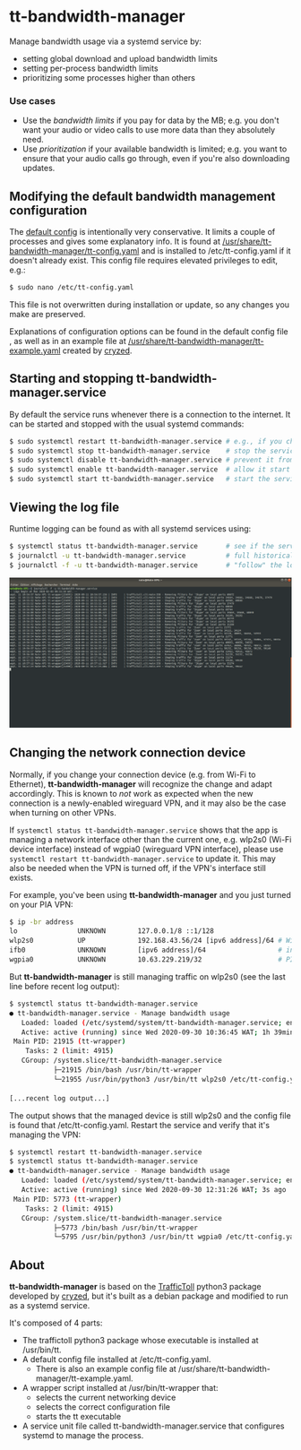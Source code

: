 # tt-bandwidth-manager
Manage bandwidth usage via a systemd service by:
- setting global download and upload bandwidth limits
- setting per-process bandwidth limits
- prioritizing some processes higher than others

### Use cases
- Use the *bandwidth limits* if you pay for data by the MB; e.g. you don't want your audio or video calls to use more data than they absolutely need.
- Use *prioritization* if your available bandwidth is limited; e.g. you want to ensure that your audio calls go through, even if you're also downloading updates.

## Modifying the default bandwidth management configuration
The [default config](config/tt-default-config.yaml) is intentionally very conservative. It limits a couple of processes and gives some explanatory info. It is found at [/usr/share/tt-bandwidth-manager/tt-config.yaml](config/tt-default-config.yaml) and is installed to /etc/tt-config.yaml if it doesn't already exist.
This config file requires elevated privileges to edit, e.g.:
```bash
$ sudo nano /etc/tt-config.yaml
```
This file is not overwritten during installation or update, so any changes you make are preserved.

Explanations of configuration options can be found in the default config file , as well as in an example file at [/usr/share/tt-bandwidth-manager/tt-example.yaml](config/tt-example.yaml) created by [cryzed](https://github.com/cryzed).

## Starting and stopping tt-bandwidth-manager.service
By default the service runs whenever there is a connection to the internet. It can be started and stopped with the usual systemd commands:
```bash
$ sudo systemctl restart tt-bandwidth-manager.service # e.g., if you change the config file
$ sudo systemctl stop tt-bandwidth-manager.service    # stop the service (restarts on reboot)
$ sudo systemctl disable tt-bandwidth-manager.service # prevent it from starting on reboot
$ sudo systemctl enable tt-bandwidth-manager.service  # allow it start on reboot
$ sudo systemctl start tt-bandwidth-manager.service   # start the service immediately
```

## Viewing the log file
Runtime logging can be found as with all systemd services using:
```bash
$ systemctl status tt-bandwidth-manager.service       # see if the service is running
$ journalctl -u tt-bandwidth-manager.service          # full historical log
$ journalctl -f -u tt-bandwidth-manager.service       # "follow" the log live
```
![screenshot](screenshot.png)

## Changing the network connection device
Normally, if you change your connection device (e.g. from Wi-Fi to Ethernet), **tt-bandwidth-manager** will recognize the change and adapt accordingly. This is known to *not* work as expected when the new connection is a newly-enabled wireguard VPN, and it may also be the case when turning on other VPNs.

If ```systemctl status tt-bandwidth-manager.service``` shows that the app is managing a network interface other than the current one, e.g. wlp2s0 (Wi-Fi device interface) instead of wgpia0 (wireguard VPN interface), please use ```systemctl restart tt-bandwidth-manager.service``` to update it. This may also be needed when the VPN is turned off, if the VPN's interface still exists.

For example, you've been using **tt-bandwidth-manager** and you just turned on your PIA VPN:
```bash
$ ip -br address
lo               UNKNOWN        127.0.0.1/8 ::1/128
wlp2s0           UP             192.168.43.56/24 [ipv6 address]/64 # Wi-Fi interface
ifb0             UNKNOWN        [ipv6 address]/64                  # interface created by tt-bandwidth-manager
wgpia0           UNKNOWN        10.63.229.219/32                   # PIA VPN interface
```
But **tt-bandwidth-manager** is still managing traffic on wlp2s0 (see the last line before recent log output):
```bash
$ systemctl status tt-bandwidth-manager.service
● tt-bandwidth-manager.service - Manage bandwidth usage
   Loaded: loaded (/etc/systemd/system/tt-bandwidth-manager.service; enabled; vendor preset: enabled)
   Active: active (running) since Wed 2020-09-30 10:36:45 WAT; 1h 39min ago
 Main PID: 21915 (tt-wrapper)
    Tasks: 2 (limit: 4915)
   CGroup: /system.slice/tt-bandwidth-manager.service
           ├─21915 /bin/bash /usr/bin/tt-wrapper
           └─21955 /usr/bin/python3 /usr/bin/tt wlp2s0 /etc/tt-config.yaml

[...recent log output...]
```
The output shows that the managed device is still wlp2s0 and the config file is found that /etc/tt-config.yaml. Restart the service and verify that it's managing the VPN:
```bash
$ systemctl restart tt-bandwidth-manager.service
$ systemctl status tt-bandwidth-manager.service
● tt-bandwidth-manager.service - Manage bandwidth usage
   Loaded: loaded (/etc/systemd/system/tt-bandwidth-manager.service; enabled; vendor preset: enabled)
   Active: active (running) since Wed 2020-09-30 12:31:26 WAT; 3s ago
 Main PID: 5773 (tt-wrapper)
    Tasks: 2 (limit: 4915)
   CGroup: /system.slice/tt-bandwidth-manager.service
           ├─5773 /bin/bash /usr/bin/tt-wrapper
           └─5795 /usr/bin/python3 /usr/bin/tt wgpia0 /etc/tt-config.yaml
```

## About
**tt-bandwidth-manager** is based on the [TrafficToll](https://github.com/cryzed/TrafficToll) python3 package developed by [cryzed](https://github.com/cryzed), but it's built as a debian package and modified to run as a systemd service.

It's composed of 4 parts:
- The traffictoll python3 package whose executable is installed at /usr/bin/tt.
- A default config file installed at /etc/tt-config.yaml.
  - There is also an example config file at /usr/share/tt-bandwidth-manager/tt-example.yaml.
- A wrapper script installed at /usr/bin/tt-wrapper that:
  - selects the current networking device
  - selects the correct configuration file
  - starts the tt executable
- A service unit file called tt-bandwidth-manager.service that configures systemd to manage the process.
